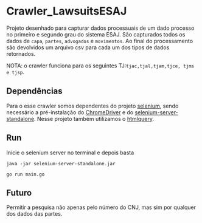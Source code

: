 # Crawler_LawsuitsESAJ
Projeto desenhado para capturar dados processuais de um dado processo no primeiro e segundo grau do sistema ESAJ. São capturados todos os dados de ```capa```, ```partes```, ```advogados``` e ```movimentos```. Ao final do processamento são devolvidos um arquivo csv para cada um dos tipos de dados retornados.

NOTA: o crawler funciona para os seguintes TJ:```tjac,tjal,tjam,tjce, tjms e tjsp```.
 
## Dependências

Para o esse crawler somos dependentes do projeto [selenium](https://github.com/tebeka/selenium#readme), sendo necessário a pré-instalação do [ChromeDriver](https://sites.google.com/a/chromium.org/chromedriver/) e do [selenium-server-standalone](https://selenium-release.storage.googleapis.com/index.html?path=3.5/). Nesse projeto também utilizamos o [htmlquery](https://github.com/antchfx/htmlquery).

## Run
Inicie o selenium server no terminal e depois basta 

```
java -jar selenium-server-standalone.jar

go run main.go

```

## Futuro
Permitir a pesquisa não apenas pelo número do CNJ, mas sim por qualquer dos dados das partes.
